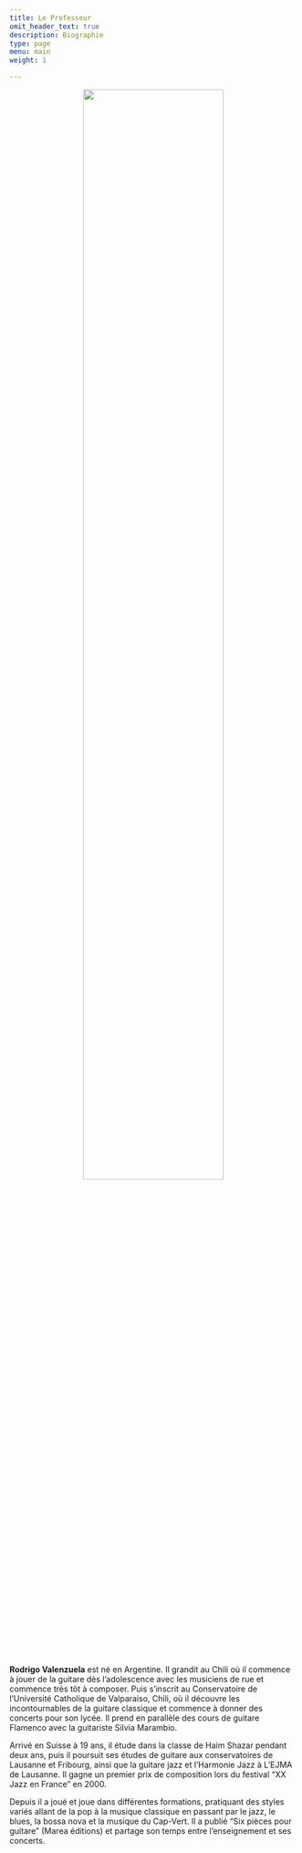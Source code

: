 ```yaml
---
title: Le Professeur
omit_header_text: true
description: Biographie
type: page
menu: main
weight: 1

---
```


<center>
<img src="../images/rv10.png" width="70%">
</center>

<br/>

**Rodrigo Valenzuela** est né en Argentine. Il grandit au Chili où il
commence à jouer de la guitare dès l’adolescence avec les musiciens de
rue et commence très tôt à composer. Puis s’inscrit au Conservatoire de
l’Université Catholique de Valparaiso, Chili, où il découvre les incontournables de la guitare classique et commence à donner des concerts pour son lycée. Il prend en parallèle des cours de guitare Flamenco avec la guitariste Silvia Marambio.

Arrivé en Suisse à 19 ans, il étude dans la classe de Haim Shazar pendant deux ans, puis il poursuit ses études de guitare aux conservatoires de Lausanne et Fribourg, ainsi que la guitare jazz et l’Harmonie Jazz à L’EJMA de Lausanne. Il gagne un premier prix de composition lors du festival “XX Jazz en France” en 2000.

Depuis il a joué et joue dans différentes formations, pratiquant des
styles variés allant de la pop à la musique classique en passant par le
jazz, le blues, la bossa nova et la musique du Cap-Vert. Il a publié
“Six pièces pour guitare” (Marea éditions) et partage son temps entre
l’enseignement et ses concerts.


